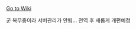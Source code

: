 <p><site><a href="https://github.com/chlee1001/MeBot/wiki">Go to Wiki</a></site></p>

군 복무중이라 서버관리가 안됨...
전역 후 새롭게 개편예정

